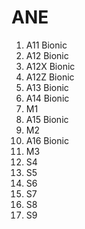 # ANE

1. A11 Bionic
2. A12 Bionic
3. A12X Bionic
4. A12Z Bionic
5. A13 Bionic
6. A14 Bionic
7. M1
8. A15 Bionic
9. M2
10. A16 Bionic
11. M3
12. S4
13. S5
14. S6
15. S7
16. S8
17. S9